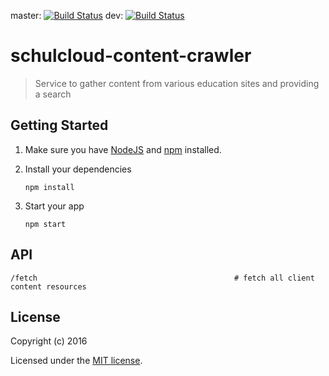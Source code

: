 master: [![Build Status](https://travis-ci.org/schulcloud/schulcloud-content.svg?branch=master)](https://travis-ci.org/schulcloud/schulcloud-content)
dev: [![Build Status](https://travis-ci.org/schulcloud/schulcloud-content.svg?branch=dev)](https://travis-ci.org/schulcloud/schulcloud-content)
# schulcloud-content-crawler

> Service to gather content from various education sites and providing a search

## Getting Started

1. Make sure you have [NodeJS](https://nodejs.org/) and [npm](https://www.npmjs.com/) installed.
2. Install your dependencies

    ```
    npm install
    ```
3. Start your app

    ```
    npm start
    ```

## API

```
/fetch                                            # fetch all client content resources
```

## License

Copyright (c) 2016

Licensed under the [MIT license](LICENSE).
